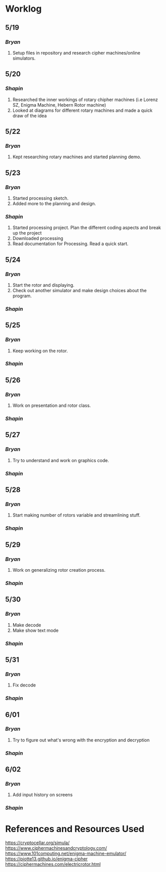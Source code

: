 # Worklog
## 5/19
### ***Bryan***
1. Setup files in repository and research cipher machines/online simulators.

## 5/20
### ***Shapin***
1. Researched the inner workings of rotary chipher machines (i.e Lorenz SZ, Enigma Machine, Hebern Rotor machine)
2. Looked at diagrams for different rotary machines and made a quick draw of the idea

## 5/22
### ***Bryan***
1. Kept researching rotary machines and started planning demo.

## 5/23
### ***Bryan***
1. Started processing sketch.
2. Added more to the planning and design.

### ***Shapin***
1. Started processing project. Plan the different coding aspects and break up the project
2. Downloaded processing
3. Read documentation for Processing. Read a quick start.

## 5/24
### ***Bryan***
1. Start the rotor and displaying.
2. Check out another simulator and make design choices about the program.

### ***Shapin***


## 5/25
### ***Bryan***
1. Keep working on the rotor.


### ***Shapin***


## 5/26
### ***Bryan***
1. Work on presentation and rotor class.

### ***Shapin***


## 5/27
### ***Bryan***
1. Try to understand and work on graphics code.


### ***Shapin***


## 5/28
### ***Bryan***
1. Start making number of rotors variable and streamlining stuff.


### ***Shapin***


## 5/29
### ***Bryan***
1. Work on generalizing rotor creation process.

### ***Shapin***


## 5/30
### ***Bryan***
1. Make decode
2. Make show text mode

### ***Shapin***


## 5/31
### ***Bryan***
1. Fix decode

### ***Shapin***


## 6/01
### ***Bryan***
1. Try to figure out what's wrong with the encryption and decryption

### ***Shapin***


## 6/02
### ***Bryan***
1. Add input history on screens


### ***Shapin***


# References and Resources Used
https://cryptocellar.org/simula/
https://www.ciphermachinesandcryptology.com/
https://www.101computing.net/enigma-machine-emulator/
https://piotte13.github.io/enigma-cipher
https://ciphermachines.com/electricrotor.html
